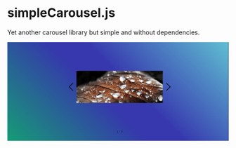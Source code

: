 # simpleCarousel.js
Yet another carousel library but simple and without dependencies.

![simpleCarousel.js demo gif animation](/demo/demo.gif)